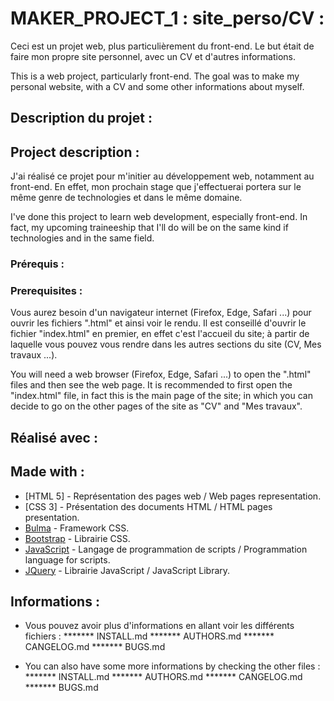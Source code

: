 # MAKER_PROJECT_1 : site_perso/CV :

Ceci est un projet web, plus particulièrement du front-end. Le but était de faire mon propre site personnel, avec un CV et d'autres informations.

This is a web project, particularly front-end. The goal was to make my personal website, with a CV and some other informations about myself.

## Description du projet :
## Project description :

J'ai réalisé ce projet pour m'initier au développement web, notamment au front-end. En effet, mon prochain stage que j'effectuerai portera sur le même genre de technologies et dans le même domaine.

I've done this project to learn web development, especially front-end. In fact, my upcoming traineeship that I'll do will be on the same kind if technologies and in the same field.

### Prérequis :
### Prerequisites :

Vous aurez besoin d'un navigateur internet (Firefox, Edge, Safari ...) pour ouvrir les fichiers ".html" et ainsi voir le rendu. Il est conseillé d'ouvrir le fichier "index.html" en premier, en effet c'est l'accueil du site; à partir de laquelle vous pouvez vous rendre dans les autres sections du site (CV, Mes travaux ...).

You will need a web browser (Firefox, Edge, Safari ...) to open the ".html" files and then see the web page. It is recommended to first open the "index.html" file, in fact this is the main page of the site; in which you can decide to go on the other pages of the site as "CV" and "Mes travaux".

## Réalisé avec :
## Made with :

* [HTML 5] - Représentation des pages web / Web pages representation.
* [CSS 3] - Présentation des documents HTML / HTML pages presentation.
* [Bulma](https://bulma.io/) - Framework CSS.
* [Bootstrap](https://getbootstrap.com/) - Librairie CSS.
* [JavaScript](https://www.javascript.com/) - Langage de programmation de scripts / Programmation language for scripts.
* [JQuery](https://jquery.com/) - Librairie JavaScript / JavaScript Library.

## Informations :

* Vous pouvez avoir plus d'informations en allant voir les différents fichiers :
						******* INSTALL.md
						******* AUTHORS.md
						******* CANGELOG.md
						******* BUGS.md

* You can also have some more informations by checking the other files :
						******* INSTALL.md
						******* AUTHORS.md
						******* CANGELOG.md
						******* BUGS.md
